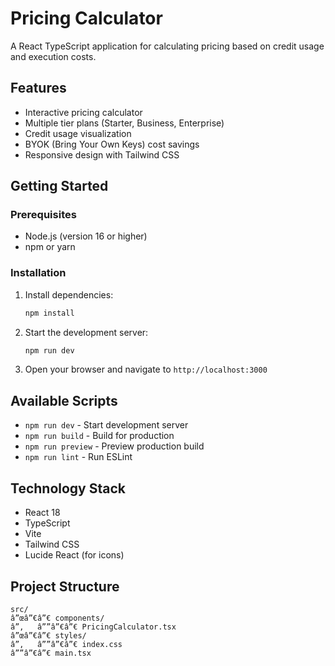 ﻿# Pricing Calculator

A React TypeScript application for calculating pricing based on credit usage and execution costs.

## Features

- Interactive pricing calculator
- Multiple tier plans (Starter, Business, Enterprise)
- Credit usage visualization
- BYOK (Bring Your Own Keys) cost savings
- Responsive design with Tailwind CSS

## Getting Started

### Prerequisites

- Node.js (version 16 or higher)
- npm or yarn

### Installation

1. Install dependencies:
   ```bash
   npm install
   ```

2. Start the development server:
   ```bash
   npm run dev
   ```

3. Open your browser and navigate to `http://localhost:3000`

## Available Scripts

- `npm run dev` - Start development server
- `npm run build` - Build for production
- `npm run preview` - Preview production build
- `npm run lint` - Run ESLint

## Technology Stack

- React 18
- TypeScript
- Vite
- Tailwind CSS
- Lucide React (for icons)

## Project Structure

```
src/
â”œâ”€â”€ components/
â”‚   â””â”€â”€ PricingCalculator.tsx
â”œâ”€â”€ styles/
â”‚   â””â”€â”€ index.css
â””â”€â”€ main.tsx
```

